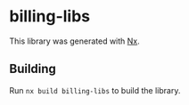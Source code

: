 # billing-libs

This library was generated with [Nx](https://nx.dev).

## Building

Run `nx build billing-libs` to build the library.
